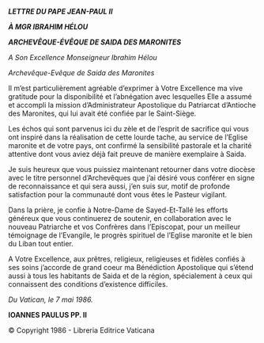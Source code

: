 ***LETTRE DU PAPE JEAN-PAUL II***

***À MGR IBRAHIM HÉLOU***

***ARCHEVÊQUE-ÉVÊQUE DE SAIDA DES MARONITES***

*A Son Excellence Monseigneur Ibrahim Hélou*

*Archevêque-Evêque de Saida des Maronites*

Il m’est particulièrement agréable d’exprimer à Votre Excellence ma vive gratitude pour la disponibilité et l’abnégation avec lesquelles Elle a assumé et accompli la mission d’Administrateur Apostolique du Patriarcat d’Antioche des Maronites, qui lui avait été confiée par le Saint-Siège.

Les échos qui sont parvenus ici du zèle et de l’esprit de sacrifice qui vous ont inspiré dans la réalisation de cette lourde tache, au service de l’Eglise maronite et de votre pays, ont confirmé la sensibilité pastorale et la charité attentive dont vous aviez déjà fait preuve de manière exemplaire à Saida.

Je suis heureux que vous puissiez maintenant retourner dans votre diocèse avec le titre personnel d’Archevêques que j’ai désiré vous conférer en signe de reconnaissance et qui sera aussi, j’en suis sur, motif de profonde satisfaction pour la communauté dont vous êtes le Pasteur vigilant.

Dans la prière, je confie à Notre-Dame de Sayed-Et-Tallé les efforts généreux que vous continuerez de soutenir, en collaboration avec le nouveau Patriarche et vos Confrères dans l’Episcopat, pour un meilleur témoignage de l’Evangile, le progrès spirituel de l’Eglise maronite et le bien du Liban tout entier.

A Votre Excellence, aux prêtres, religieux, religieuses et fidèles confiés à ses soins j’accorde de grand coeur ma Bénédiction Apostolique qui s’étend aussi à tous les habitants de Saida et de la région, spécialement à ceux qui connaissent des conditions d’existence difficiles.

*Du Vatican, le 7 mai 1986.*

**IOANNES PAULUS PP. II**

© Copyright 1986 - Libreria Editrice Vaticana